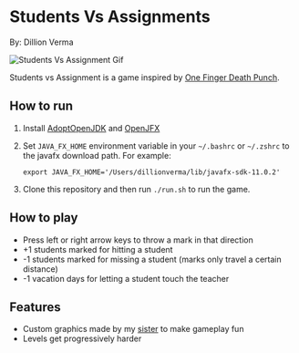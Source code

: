 # Students Vs Assignments

By: Dillion Verma

![Students Vs Assignment Gif](img/game.gif)

Students vs Assignment is a game inspired by [One Finger Death Punch](https://en.wikipedia.org/wiki/One_Finger_Death_Punch).

## How to run

1. Install [AdoptOpenJDK](https://adoptopenjdk.net/) and [OpenJFX](https://openjfx.io/)
2. Set `JAVA_FX_HOME` environment variable in your `~/.bashrc` or `~/.zshrc` to the javafx download path. For example:

   ```
   export JAVA_FX_HOME='/Users/dillionverma/lib/javafx-sdk-11.0.2'
   ```

3. Clone this repository and then run `./run.sh` to run the game.

## How to play

- Press left or right arrow keys to throw a mark in that direction
- +1 students marked for hitting a student
- -1 students marked for missing a student (marks only travel a certain distance)
- -1 vacation days for letting a student touch the teacher

## Features

- Custom graphics made by my [sister](https://instagram.com/krittical_hit) to make gameplay fun
- Levels get progressively harder
